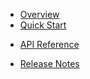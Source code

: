 * [Overview](/content/product_overview)
* [Quick Start](/content/quick_start)
<!-- api_open -->
* [API Reference](/content/api_reference)
<!-- api_close -->
<!-- sdk_open -->
<!-- sdk_close -->
* [Release Notes](/content/release_notes)
